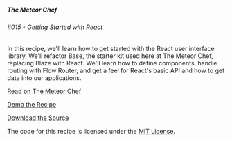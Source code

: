 ##### The Meteor Chef
###### \#015 - Getting Started with React

In this recipe, we'll learn how to get started with the React user interface library. We'll refactor Base, the starter kit used here at The Meteor Chef, replacing Blaze with React. We'll learn how to define components, handle routing with Flow Router, and get a feel for React's basic API and how to get data into our applications.

[Read on The Meteor Chef](http://themeteorchef.com/recipes/getting-started-with-react)  

[Demo the Recipe](http://tmc-015-demo.meteor.com)  

[Download the Source](https://github.com/themeteorchef/getting-started-with-react/archive/master.zip)

The code for this recipe is licensed under the [MIT License](http://opensource.org/licenses/MIT).